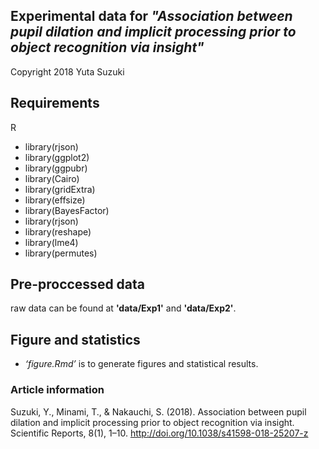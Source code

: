 ## Experimental data for *"Association between pupil dilation and implicit processing prior to object recognition via insight"*
Copyright 2018 Yuta Suzuki

## Requirements
R
- library(rjson)
- library(ggplot2)
- library(ggpubr)
- library(Cairo)
- library(gridExtra)
- library(effsize)
- library(BayesFactor)
- library(rjson)
- library(reshape)
- library(lme4)
- library(permutes)

## Pre-proccessed data
raw data can be found at **'data/Exp1'** and **'data/Exp2'**.

## Figure and statistics
- *‘figure.Rmd’* is to generate figures and statistical results.


### Article information
Suzuki, Y., Minami, T., & Nakauchi, S. (2018). Association between pupil dilation and implicit processing prior to object recognition via insight. Scientific Reports, 8(1), 1–10. http://doi.org/10.1038/s41598-018-25207-z
